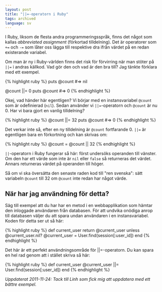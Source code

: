 ```yaml
---
layout: post
title: "||=-operatorn i Ruby"
tags: archived
language: sv
---
```

I Ruby, liksom de flesta andra programmeringsspråk, finns det något som kallas _abbreviated assignment_ (förkortad tilldelning). Det är operatorer som <code>+=</code> och <code>-=</code> som låter oss lägga till respektive dra ifrån värdet på en redan existerande variabel.

Om man är ny i Ruby-världen finns det risk för förvirring när man stöter på <code>||=</code> i andras källkod. Vad gör den och vad är den bra till? Jag tänkte förklara med ett exempel.

{% highlight ruby %}
puts @count
#=> nil

@count ||= 0
puts @count #=> 0
{% endhighlight %}

Okej, vad händer här egentligen? Vi börjar med en instansvariabel <code>@count</code> som är odefinierad (<code>nil</code>). Sedan använder vi <code>||=</code>-operatorn och <code>@count</code> är nu 0. Har vi bara gjort en vanlig tilldelning?

{% highlight ruby %}
@count ||= 32
puts @count #=> 0
{% endhighlight %}

Det verkar inte så, efter en ny tilldelning är <code>@count</code> fortfarande 0. <code>||=</code> är egentligen bara en förkortning och kan skrivas om:

{% highlight ruby %}
@count = @count || 32
{% endhighlight %}

<code>||</code>-operatorn i Ruby fungerar så här: först undersöks operanden till vänster. Om den har ett värde som inte är <code>nil</code> eller <code>false</code> så returneras det värdet. Annars returneras värdet på operanden till höger.

Så om vi ska översätta den senaste raden kod till "ren svenska": sätt variabeln <code>@count</code> till 32 om <code>@count</code> inte redan har något värde.

## När har jag användning för detta?

Säg till exempel att du har har en metod i en webbapplikation som hämtar den inloggade användaren från databasen. För att undvika onödiga anrop till databasen väljer du att spara undan användaren i en instansvariabel. Koden för detta ser ut så här:

{% highlight ruby %}
def current_user
  return @current_user unless @current_user.nil?
  @current_user = User.find(session[:user_id])
end
{% endhighlight %}

Det här är ett perfekt användningsområde för ||=-operatorn. Du kan spara en hel rad genom att i stället skriva så här:

{% highlight ruby %}
def current_user
  @current_user ||= User.find(session[:user_id])
end
{% endhighlight %}

_Uppdaterat 2011-11-24: Tack till Linh som fick mig att uppdatera med ett bättre exempel._
